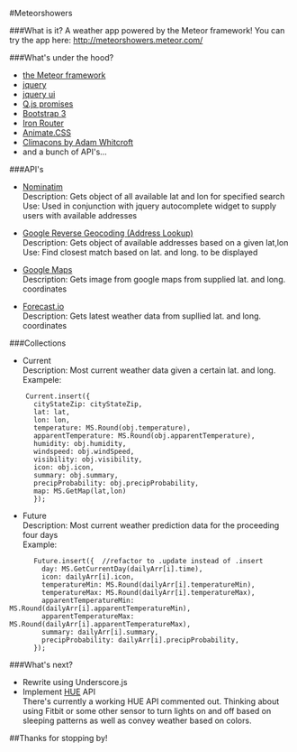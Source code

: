 #Meteorshowers

###What is it?
A weather app powered by the Meteor framework! You can try the app here:  http://meteorshowers.meteor.com/

###What's under the hood?<br>
- [the Meteor framework](https://www.meteor.com/)
- [jquery](http://jquery.com/)
- [jquery ui](http://jqueryui.com/)
- [Q.js promises](https://github.com/kriskowal/q)<br>
- [Bootstrap 3](http://getbootstrap.com/)
- [Iron Router](https://github.com/EventedMind/iron-router)
- [Animate.CSS](http://daneden.github.io/animate.css/)
- [Climacons by Adam Whitcroft](http://adamwhitcroft.com/climacons/)
-  and a bunch of API's...


###API's

- [Nominatim](http://wiki.openstreetmap.org/wiki/Nominatim)<br>
Description: Gets object of all available lat and lon for specified search<br>
Use: Used in conjunction with jquery autocomplete widget to supply users with available addresses

- [Google Reverse Geocoding (Address Lookup)](https://developers.google.com/maps/documentation/geocoding/)<br>
Description: Gets object of available addresses based on a given lat,lon
Use: Find closest match based on lat. and long. to be displayed

- [Google Maps](https://developers.google.com/maps/documentation/staticmaps/)<br>
Description: Gets image from google maps from supplied lat. and long. coordinates

- [Forecast.io](https://developer.forecast.io/)<br>
Description: Gets latest weather data from supllied lat. and long. coordinates

###Collections
- Current<br>
Description: Most current weather data given a certain lat. and long.<br>
Exampele:
```
    Current.insert({
      cityStateZip: cityStateZip,
      lat: lat,
      lon: lon,
      temperature: MS.Round(obj.temperature),
      apparentTemperature: MS.Round(obj.apparentTemperature),
      humidity: obj.humidity,
      windspeed: obj.windSpeed,
      visibility: obj.visibility,
      icon: obj.icon,
      summary: obj.summary,
      precipProbability: obj.precipProbability,
      map: MS.GetMap(lat,lon)
      });
```
- Future<br>
Description: Most current weather prediction data for the proceeding four days<br>
Example:
````
      Future.insert({  //refactor to .update instead of .insert
        day: MS.GetCurrentDay(dailyArr[i].time),
        icon: dailyArr[i].icon,
        temperatureMin: MS.Round(dailyArr[i].temperatureMin),
        temperatureMax: MS.Round(dailyArr[i].temperatureMax),
        apparentTemperatureMin: MS.Round(dailyArr[i].apparentTemperatureMin),
        apparentTemperatureMax: MS.Round(dailyArr[i].apparentTemperatureMax),
        summary: dailyArr[i].summary,
        precipProbability: dailyArr[i].precipProbability,
      });
````

###What's next?<br>
-  Rewrite using Underscore.js
-  Implement [HUE](http://www2.meethue.com/) API<br>
There's currently a working HUE API commented out.  Thinking about using Fitbit or some other sensor to turn lights on and off based on sleeping patterns as well as convey weather based on colors.

##Thanks for stopping by!
